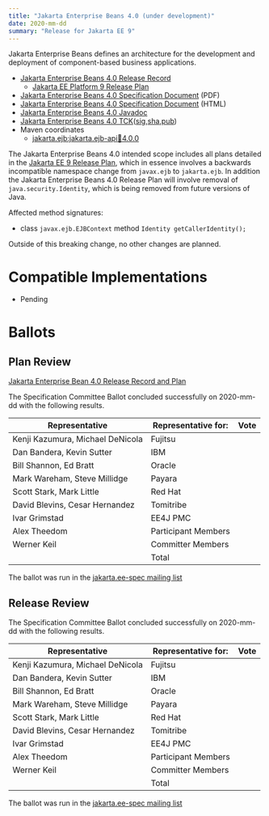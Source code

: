```yaml
---
title: "Jakarta Enterprise Beans 4.0 (under development)"
date: 2020-mm-dd
summary: "Release for Jakarta EE 9"
---
```


Jakarta Enterprise Beans defines an architecture for the development and deployment of component-based business applications.

* [Jakarta Enterprise Beans 4.0 Release Record]()
  * [Jakarta EE Platform 9 Release Plan](https://eclipse-ee4j.github.io/jakartaee-platform/jakartaee9/JakartaEE9ReleasePlan)
* [Jakarta Enterprise Beans 4.0 Specification Document]() (PDF)
* [Jakarta Enterprise Beans 4.0 Specification Document]() (HTML)
* [Jakarta Enterprise Beans 4.0 Javadoc](./apidocs)
* [Jakarta Enterprise Beans 4.0 TCK]()([sig](),[sha](),[pub]())
* Maven coordinates
  * [jakarta.ejb:jakarta.ejb-api:jar:4.0.0]()

The Jakarta Enterprise Beans 4.0 intended scope includes all plans detailed in the [Jakarta EE 9 Release Plan](https://eclipse-ee4j.github.io/jakartaee-platform/jakartaee9/JakartaEE9ReleasePlan), which in essence involves a backwards incompatible namespace change from `javax.ejb` to `jakarta.ejb`.  In addition the Jakarta Enterprise Beans 4.0 Release Plan will involve removal of `java.security.Identity`, which is being removed from future versions of Java.

Affected method signatures:

 - class `javax.ejb.EJBContext` method `Identity getCallerIdentity();`

Outside of this breaking change, no other changes are planned.

# Compatible Implementations

* Pending

# Ballots

## Plan Review

[//]: # (For Jakarta EE 9, the Platform Plan Review covered 95% of the Specification Projects.  For those Projects, just use the following statement in this Plan Review section:)

[//]: # (This Specification Project's Plan Review was covered by the [Jakarta EE 9 Plan Review].)
[//]: # (Please reference that ballot for the official results.)

[//]: # (If your Project was required to do a standalone Plan Review...  You'll need to perform an official Plan Review ballot and record the results here.)

[Jakarta Enterprise Bean 4.0 Release Record and Plan]()

The Specification Committee Ballot concluded successfully on 2020-mm-dd with the following results.

| Representative                                 | Representative for: | Vote |
|------------------------------------------------|---------------------|------|
| Kenji Kazumura, Michael DeNicola               | Fujitsu             |      |
| Dan Bandera, Kevin Sutter                      | IBM                 |      |
| Bill Shannon, Ed Bratt                         | Oracle              |      |
| Mark Wareham, Steve Millidge                   | Payara              |      |
| Scott Stark, Mark Little                       | Red Hat             |      |
| David Blevins, Cesar Hernandez                 | Tomitribe           |      |
| Ivar Grimstad                                  | EE4J PMC            |      |
| Alex Theedom                                   | Participant Members |      |
| Werner Keil                                    | Committer Members   |      |
|                                                | Total               |      |

The ballot was run in the [jakarta.ee-spec mailing list]()

## Release Review

The Specification Committee Ballot concluded successfully on 2020-mm-dd with the following results.

| Representative                                 | Representative for: | Vote |
|------------------------------------------------|---------------------|------|
| Kenji Kazumura, Michael DeNicola               | Fujitsu             |      |
| Dan Bandera, Kevin Sutter                      | IBM                 |      |
| Bill Shannon, Ed Bratt                         | Oracle              |      |
| Mark Wareham, Steve Millidge                   | Payara              |      |
| Scott Stark, Mark Little                       | Red Hat             |      |
| David Blevins, Cesar Hernandez                 | Tomitribe           |      |
| Ivar Grimstad                                  | EE4J PMC            |      |
| Alex Theedom                                   | Participant Members |      |
| Werner Keil                                    | Committer Members   |      |
|                                                | Total               |      |

The ballot was run in the [jakarta.ee-spec mailing list]()
